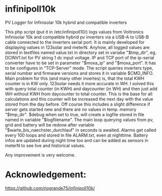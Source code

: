 # infinipoll10k
PV Logger for Infinisolar 10k hybrid and compatible inverters

This php script (put it in /etc/infinipoll10/) logs values from Voltronics Infinisolar 10k and compatible hybrid pv inverters via a USB-A to USB-B cable connected to the inverters serial port. It is mainly developed for displaying values in 123solar and meterN.
Anyhow, all logged values are stored in textfiles named value.txt in directory set in variabe "$tmp_dir", eg. DCINV1.txt for PV string 1 dc input voltage.
IP and TCP port of the ip-serial converter have to be set in parameter "$moxa_ip" and "$moxa_port". It has to be configures in "TCP-Server" mode.
The script queries inverters type, serial number and firmware versions and stores it in variable $CMD_INFO.
Main problem for this (and many other invertes) is, that the total KWH counter is in KW only. 123solar needs it more accurate in WH. I solved this with query total counter (in KWH) and daycounter (in WH) and then just add WH without KWH from daycounter to total counter. This is the base for all calculations and this counter will be increased the next day with the value stored from the day before. Off course this includes a slight difference if server gets started new and there are no values in temp. memory "$tmp_dir".
$debug when set to true, will create a logfile stored in file named in variable "$logfilename".
The main loop querying values from pv, grid and battery will be redone after variable "$warte_bis_naechster_durchlauf" in seconds is awaited.
Alarms get called every 100 loops and stored in file ALARM.txt, even at nighttime. Battery infos are updated during night time too and can be added as sensors in meterN to see live and historical values.

Any improvement is very welcome.

# Acknowledgement:
https://github.com/riogrande75/infinipoll10k/
